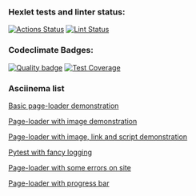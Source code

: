 ### Hexlet tests and linter status:
[![Actions Status](https://github.com/Data-Wan/python-project-lvl3/workflows/hexlet-check/badge.svg)](https://github.com/Data-Wan/python-project-lvl3/actions)
[![Lint Status](https://github.com/Data-Wan/python-project-lvl3/workflows/.github/workflows/linter-check.yml/badge.svg)](https://github.com/Data-Wan/python-project-lvl3/actions)
### Codeclimate Badges:
[![Quality badge](https://api.codeclimate.com/v1/badges/91918b0578ba5a6deeab/maintainability)](https://codeclimate.com/github/Data-Wan/python-project-lvl3/maintainability)
[![Test Coverage](https://api.codeclimate.com/v1/badges/91918b0578ba5a6deeab/test_coverage)](https://codeclimate.com/github/Data-Wan/python-project-lvl3/test_coverage)

### Asciinema list
[Basic page-loader demonstration](https://asciinema.org/a/DmuiWtaNS2iDkLoupRK6avzHL)

[Page-loader with image demonstration](https://asciinema.org/a/jdlQrRUxwLWsjyobLr6bah8GT)

[Page-loader with image, link and script demonstration](https://asciinema.org/a/9qYCMwbbmCieJuUjs0tqoFPCV)

[Pytest with fancy logging](https://asciinema.org/a/98KihSf41JkKXo9JPqI30CIPP)

[Page-loader with some errors on site](https://asciinema.org/a/eLZ7wvG2hTV3xRehzLGcohcBz)

[Page-loader with progress bar](https://asciinema.org/a/UrmRsyAQTS6Qzh7kvchdTAYew)